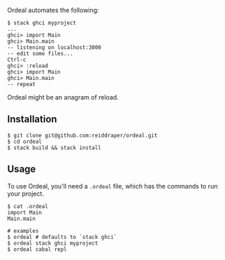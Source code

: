 Ordeal automates the following:

```shell
$ stack ghci myproject
...
ghci> import Main
ghci> Main.main
-- listening on localhost:3000
-- edit some files...
Ctrl-c
ghci> :reload
ghci> import Main
ghci> Main.main
-- repeat
```

Ordeal might be an anagram of reload.

## Installation

```
$ git clone git@github.com:reiddraper/ordeal.git
$ cd ordeal
$ stack build && stack install
```

## Usage

To use Ordeal, you'll need a `.ordeal` file, which has the commands to run your
project.

```shell
$ cat .ordeal
import Main
Main.main

# examples
$ ordeal # defaults to `stack ghci`
$ ordeal stack ghci myproject
$ ordeal cabal repl
```
